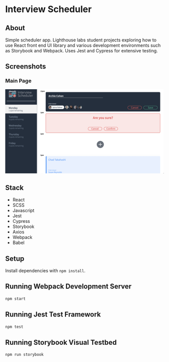 # Interview Scheduler

## About

Simple scheduler app. Lighthouse labs student projects exploring how to use React front end UI library and various development environments such as Storybook and Webpack. Uses Jest and Cypress for extensive testing. 

## Screenshots

### Main Page
<img src = "https://github.com/remy29/scheduler/blob/master/public/images/screenshots/main.png?raw=true">

## Stack
- React
- SCSS
- Javascript
- Jest
- Cypress
- Storybook 
- Axios
- Webpack 
- Babel 

## Setup

Install dependencies with `npm install`.

## Running Webpack Development Server

```sh
npm start
```

## Running Jest Test Framework

```sh
npm test
```

## Running Storybook Visual Testbed

```sh
npm run storybook
```






